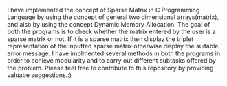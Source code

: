I have implemented the concept of Sparse Matrix in C Programming Language by using the concept of general two dimensional arrays(matrix), and also by using the concept Dynamic Memory Allocation.
The goal of both the programs is to check whether the matrix entered by the user is a sparse matrix or not. If it is a sparse matrix then display the triplet representation of the inputted sparse matrix otherwise 
display the suitable error message.
I have implmented several methods in both the programs in order to achieve modularity and to carry out different subtasks offered by the problem.
Please feel free to contribute to this repository by providing valuabe suggestions.:)
